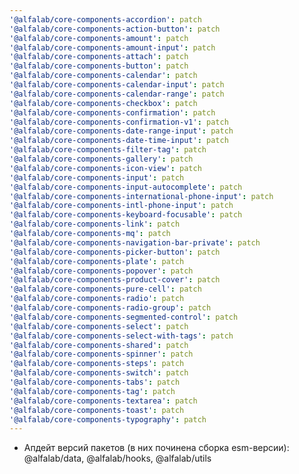 ```yaml
---
'@alfalab/core-components-accordion': patch
'@alfalab/core-components-action-button': patch
'@alfalab/core-components-amount': patch
'@alfalab/core-components-amount-input': patch
'@alfalab/core-components-attach': patch
'@alfalab/core-components-button': patch
'@alfalab/core-components-calendar': patch
'@alfalab/core-components-calendar-input': patch
'@alfalab/core-components-calendar-range': patch
'@alfalab/core-components-checkbox': patch
'@alfalab/core-components-confirmation': patch
'@alfalab/core-components-confirmation-v1': patch
'@alfalab/core-components-date-range-input': patch
'@alfalab/core-components-date-time-input': patch
'@alfalab/core-components-filter-tag': patch
'@alfalab/core-components-gallery': patch
'@alfalab/core-components-icon-view': patch
'@alfalab/core-components-input': patch
'@alfalab/core-components-input-autocomplete': patch
'@alfalab/core-components-international-phone-input': patch
'@alfalab/core-components-intl-phone-input': patch
'@alfalab/core-components-keyboard-focusable': patch
'@alfalab/core-components-link': patch
'@alfalab/core-components-mq': patch
'@alfalab/core-components-navigation-bar-private': patch
'@alfalab/core-components-picker-button': patch
'@alfalab/core-components-plate': patch
'@alfalab/core-components-popover': patch
'@alfalab/core-components-product-cover': patch
'@alfalab/core-components-pure-cell': patch
'@alfalab/core-components-radio': patch
'@alfalab/core-components-radio-group': patch
'@alfalab/core-components-segmented-control': patch
'@alfalab/core-components-select': patch
'@alfalab/core-components-select-with-tags': patch
'@alfalab/core-components-shared': patch
'@alfalab/core-components-spinner': patch
'@alfalab/core-components-steps': patch
'@alfalab/core-components-switch': patch
'@alfalab/core-components-tabs': patch
'@alfalab/core-components-tag': patch
'@alfalab/core-components-textarea': patch
'@alfalab/core-components-toast': patch
'@alfalab/core-components-typography': patch
---
```


-   Апдейт версий пакетов (в них починена сборка esm-версии): @alfalab/data, @alfalab/hooks, @alfalab/utils
